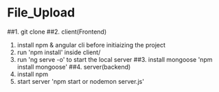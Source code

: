# File_Upload

##1. git clone
##2. client(Frontend)
  1. install npm & angular cli before initiaizing the project
  2. run 'npm install' inside client/
  3. run 'ng serve -o' to start the local server
##3. install mongoose 'npm install mongoose'
##4. server(backend)
  1. install npm 
  2. start server 'npm start or nodemon server.js'
  
